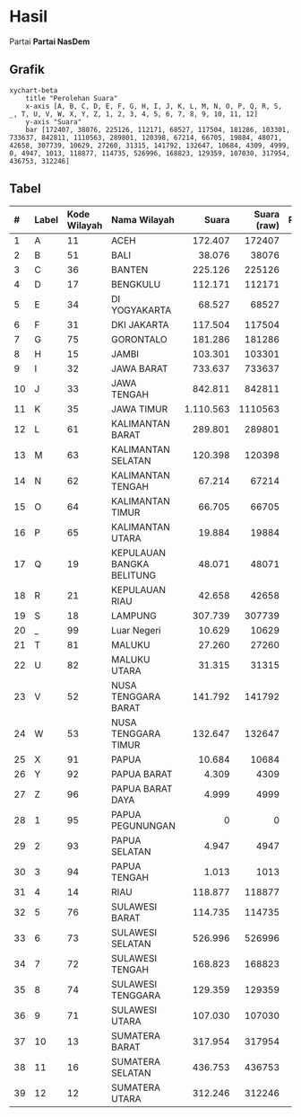 # Hasil

Partai **Partai NasDem**

## Grafik

```mermaid
xychart-beta
    title "Perolehan Suara"
    x-axis [A, B, C, D, E, F, G, H, I, J, K, L, M, N, O, P, Q, R, S, _, T, U, V, W, X, Y, Z, 1, 2, 3, 4, 5, 6, 7, 8, 9, 10, 11, 12]
    y-axis "Suara"
    bar [172407, 38076, 225126, 112171, 68527, 117504, 181286, 103301, 733637, 842811, 1110563, 289801, 120398, 67214, 66705, 19884, 48071, 42658, 307739, 10629, 27260, 31315, 141792, 132647, 10684, 4309, 4999, 0, 4947, 1013, 118877, 114735, 526996, 168823, 129359, 107030, 317954, 436753, 312246]
```

## Tabel

| #  | Label | Kode Wilayah | Nama Wilayah              | Suara     | Suara (raw) | Persentase |
|:-- |:----- |:------------ |:------------------------- | ---------:| -----------:| ----------:|
| 1  | A     | 11           | ACEH                      | 172.407   | 172407      | 2,37       |
| 2  | B     | 51           | BALI                      | 38.076    | 38076       | 0,52       |
| 3  | C     | 36           | BANTEN                    | 225.126   | 225126      | 3,10       |
| 4  | D     | 17           | BENGKULU                  | 112.171   | 112171      | 1,54       |
| 5  | E     | 34           | DI YOGYAKARTA             | 68.527    | 68527       | 0,94       |
| 6  | F     | 31           | DKI JAKARTA               | 117.504   | 117504      | 1,62       |
| 7  | G     | 75           | GORONTALO                 | 181.286   | 181286      | 2,49       |
| 8  | H     | 15           | JAMBI                     | 103.301   | 103301      | 1,42       |
| 9  | I     | 32           | JAWA BARAT                | 733.637   | 733637      | 10,09      |
| 10 | J     | 33           | JAWA TENGAH               | 842.811   | 842811      | 11,59      |
| 11 | K     | 35           | JAWA TIMUR                | 1.110.563 | 1110563     | 15,28      |
| 12 | L     | 61           | KALIMANTAN BARAT          | 289.801   | 289801      | 3,99       |
| 13 | M     | 63           | KALIMANTAN SELATAN        | 120.398   | 120398      | 1,66       |
| 14 | N     | 62           | KALIMANTAN TENGAH         | 67.214    | 67214       | 0,92       |
| 15 | O     | 64           | KALIMANTAN TIMUR          | 66.705    | 66705       | 0,92       |
| 16 | P     | 65           | KALIMANTAN UTARA          | 19.884    | 19884       | 0,27       |
| 17 | Q     | 19           | KEPULAUAN BANGKA BELITUNG | 48.071    | 48071       | 0,66       |
| 18 | R     | 21           | KEPULAUAN RIAU            | 42.658    | 42658       | 0,59       |
| 19 | S     | 18           | LAMPUNG                   | 307.739   | 307739      | 4,23       |
| 20 | _     | 99           | Luar Negeri               | 10.629    | 10629       | 0,15       |
| 21 | T     | 81           | MALUKU                    | 27.260    | 27260       | 0,37       |
| 22 | U     | 82           | MALUKU UTARA              | 31.315    | 31315       | 0,43       |
| 23 | V     | 52           | NUSA TENGGARA BARAT       | 141.792   | 141792      | 1,95       |
| 24 | W     | 53           | NUSA TENGGARA TIMUR       | 132.647   | 132647      | 1,82       |
| 25 | X     | 91           | PAPUA                     | 10.684    | 10684       | 0,15       |
| 26 | Y     | 92           | PAPUA BARAT               | 4.309     | 4309        | 0,06       |
| 27 | Z     | 96           | PAPUA BARAT DAYA          | 4.999     | 4999        | 0,07       |
| 28 | 1     | 95           | PAPUA PEGUNUNGAN          | 0         | 0           | 0,00       |
| 29 | 2     | 93           | PAPUA SELATAN             | 4.947     | 4947        | 0,07       |
| 30 | 3     | 94           | PAPUA TENGAH              | 1.013     | 1013        | 0,01       |
| 31 | 4     | 14           | RIAU                      | 118.877   | 118877      | 1,64       |
| 32 | 5     | 76           | SULAWESI BARAT            | 114.735   | 114735      | 1,58       |
| 33 | 6     | 73           | SULAWESI SELATAN          | 526.996   | 526996      | 7,25       |
| 34 | 7     | 72           | SULAWESI TENGAH           | 168.823   | 168823      | 2,32       |
| 35 | 8     | 74           | SULAWESI TENGGARA         | 129.359   | 129359      | 1,78       |
| 36 | 9     | 71           | SULAWESI UTARA            | 107.030   | 107030      | 1,47       |
| 37 | 10    | 13           | SUMATERA BARAT            | 317.954   | 317954      | 4,37       |
| 38 | 11    | 16           | SUMATERA SELATAN          | 436.753   | 436753      | 6,01       |
| 39 | 12    | 12           | SUMATERA UTARA            | 312.246   | 312246      | 4,29       |



